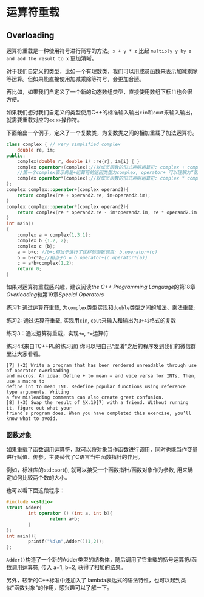 # 运算符重载
## Overloading

运算符重载是一种使用符号进行简写的方法。`x + y * z` 比起 `multiply y by z and add the result to x` 更加清晰。

对于我们自定义的类型，比如一个有理数类，我们可以用成员函数来表示加减乘除等运算。但如果能直接使用加减乘除等符号，会更加合适。

再比如，如果我们自定义了一个新的动态数组类型，直接使用数组下标`[]`也会很方便。

如果我们想对我们自定义的类型使用C++的标准输入输出`cin`和`cout`来输入输出，就需要重载对应的`<<` `>>`操作符。

下面给出一个例子，定义了一个复数类，为复数类之间的相加重载了加法运算符。
```c++
class complex { // very simplified complex
    double re, im;
public:
    complex(double r, double i) :re{r}, im{i} { }
    complex operator+(complex);//以成员函数的形式声明运算符: complex + complex
    //第一个complex表示的是+运算符的返回类型为complex, operator+ 可以理解为“函数名”, (complex)是参数列表
    complex operator*(complex);//以成员函数的形式声明运算符: complex * complex
};
complex complex::operator+(complex operand2){
	return complex(re + operand2.re, im+operand2.im);
}
complex complex::operator*(complex operand2){
	return complex(re * operand2.re - im*operand2.im, re * operand2.im - im*operand2.re);
}
int main()
{
    complex a = complex{1,3.1};
    complex b {1.2, 2};
    complex c {b};
    a = b+c; //b+c相当于进行了这样的函数调用: b.operator+(c)
    b = b+c*a;//相当于b = b.operator+(c.operator*(a))
    c = a*b+complex(1,2);
    return 0;
}
```
如果对运算符重载感兴趣，建议阅读*the C++ Programming Language*的第18章 *Overloading*和第19章*Special Operators*

练习1: 通过运算符重载, 为`complex`类型实现和`double`类型之间的加法、乘法重载; 

练习2: 通过运算符重载, 实现用`cin`, `cout`来输入和输出为`3+4i`格式的复数

练习3：通过运算符重载，实现`+=`, `*=`运算符

练习4:(来自TC++PL的练习题) 你可以把自己“混淆”之后的程序发到我们的微信群里让大家看看。

    [7] (∗2) Write a program that has been rendered unreadable through use of operator overloading
    and macros. An idea: Define + to mean − and vice versa for INTs. Then, use a macro to
    define int to mean INT. Redefine popular functions using reference type arguments. Writing
    a few misleading comments can also create great confusion.
    [8] (∗3) Swap the result of §X.19[7] with a friend. Without running it, figure out what your
    friend’s program does. When you have completed this exercise, you’ll know what to avoid.


### 函数对象

如果重载了函数调用运算符，就可以将对象当作函数进行调用，同时也能当作变量进行赋值、传参。主要替代了C语言当中函数指针的作用。

例如，标准库的std::sort(), 就可以接受一个函数指针/函数对象作为参数, 用来确定如何比较两个数的大小。

也可以看下面这段程序：

```c++
#include <cstdio>
struct Adder{
        int operator () (int a, int b){
                return a+b;
        }
};
int main(){
        printf("%d\n",Adder()(1,2));
};
```

`Adder()`构造了一个新的Adder类型的结构体，随后调用了它重载的括号运算符/函数调用运算符, 传入 a=1, b=2, 获得了相加的结果。

另外，较新的C++标准中还加入了 lambda表达式的语法特性，也可以起到类似"函数对象"的作用，感兴趣可以了解一下。